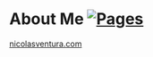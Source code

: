 # About Me [![Pages](https://github.com/nicfv/Me/actions/workflows/pages.yml/badge.svg)](https://github.com/nicfv/Me/actions/workflows/pages.yml)

[nicolasventura.com](https://nicolasventura.com/)
